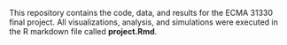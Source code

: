 This repository contains the code, data, and results for the ECMA 31330 final project. All visualizations, analysis, and simulations were executed in the R markdown file called **project.Rmd**.
